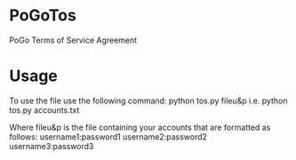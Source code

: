 # PoGoTos
PoGo Terms of Service Agreement

# Usage

To use the file use the following command:
python tos.py fileu&p
i.e. python tos.py accounts.txt

Where fileu&p is the file containing your accounts that are formatted as follows:
username1:password1
username2:password2
username3:password3

